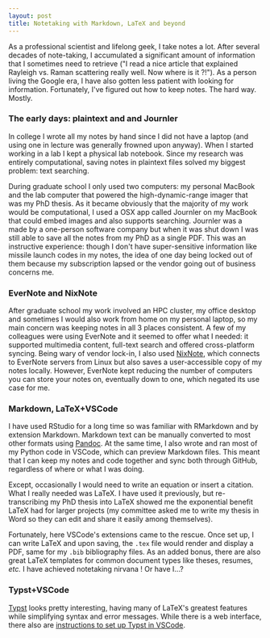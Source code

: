 ```yaml
---
layout: post
title: Notetaking with Markdown, LaTeX and beyond
---
```


As a professional scientist and lifelong geek, I take notes a lot. After several decades of note-taking, I accumulated 
a significant amount of information that I sometimes need to retrieve ("I read a nice article that explained Rayleigh vs. Raman scattering really well. Now where is it ?!"). As a person living the Google era, I have also gotten less patient with looking for information. Fortunately, I've figured out how to keep notes. The hard way. Mostly.

### The early days: plaintext and and Journler
In college I wrote all my notes by hand since I did not have a laptop (and using one in lecture was generally frowned upon anyway). When I started working in a lab I kept a physical lab notebook. Since my research was entirely computational, saving notes in plaintext files solved my biggest problem: text searching. 

During graduate school I only used two computers: my personal MacBook and the lab computer that powered the high-dynamic-range imager that was my PhD thesis. As it became obviously that the majority of my work would be computational, I used a OSX app called Journler on my MacBook that could embed images and also supports searching. Journler was a made by a one-person software company but when it was shut down I was still able to save all the notes from my PhD as a single PDF. This was an instructive experience: though I don't have super-sensitive information like missile launch codes in my notes, the idea of one day being locked out of them because my subscription lapsed or the vendor going out of business concerns me.

### EverNote and NixNote
After graduate school my work involved an HPC cluster, my office desktop and sometimes I would also work from home on my personal laptop, so my main concern was keeping notes in all 3 places consistent. A few of my colleagues were using EverNote and it seemed to offer what I needed: it supported multimedia content, full-text search and offered cross-platform syncing. Being wary of vendor lock-in, I also used [NixNote](https://github.com/baumgarr/Nixnote2), which connects to EverNote servers from Linux but also saves a user-accessible copy of my notes locally. However, EverNote kept reducing the number of computers you can store your notes on, eventually down to one, which negated its use case for me. 

### Markdown, LaTeX+VSCode
I have used RStudio for a long time so was familiar with RMarkdown and by extension Markdown. Markdown text can be manually converted to most other formats using [Pandoc](https://pandoc.org/). At the same time, I also wrote and ran most of my Python code in VSCode, which can preview Markdown files. This meant that I can keep my notes and code together and sync both through GitHub, regardless of where or what I was doing.

Except, occasionally I would need to write an equation or insert a citation. What I really needed was LaTeX. I have used it previously, but re-transcribing my PhD thesis into LaTeX showed me the exponential benefit LaTeX had for larger projects (my committee asked me to write my thesis in Word so they can edit and share it easily among themselves). 

Fortunately, here VSCode's extensions came to the rescue. Once set up, I can write LaTeX and upon saving, the `.tex` file would render and display a PDF, same for my `.bib` bibliography files. As an added bonus, there are also great LaTeX templates for common document types like theses, resumes, _etc._ I have achieved notetaking nirvana ! Or have I...?

### Typst+VSCode
[Typst](https://typst.app/) looks pretty interesting, having many of LaTeX's greatest features while simplifying syntax and error messages. While there is a web interface, there also are [instructions to set up Typst in VSCode](https://gist.github.com/jason-s/a91b6b70017766ba9143b662405512a4).